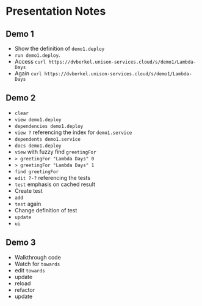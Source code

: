 # Presentation Notes

## Demo 1
* Show the definition of `demo1.deploy`
* `run demo1.deploy`.
* Access `curl https://dvberkel.unison-services.cloud/s/demo1/Lambda-Days`
* Again `curl https://dvberkel.unison-services.cloud/s/demo1/Lambda-Days`

## Demo 2
* `clear`
* `view demo1.deploy`
* `dependencies demo1.deploy`
* `view ?` referencing the index for `demo1.service`
* `dependents demo1.service`
* `docs demo1.deploy`
* `view` with fuzzy find `greetingFor`
* `> greetingFor "Lambda Days" 0`
* `> greetingFor "Lambda Days" 1`
* `find greetingFor`
* `edit ?-?` referencing the tests
* `test` emphasis on cached result
* Create test
* `add`
* `test` again
* Change definition of test
* `update`
* `ui`

## Demo 3
* Walkthrough code
* Watch for `towards`
* edit `towards`
* update
* reload
* refactor
* update
